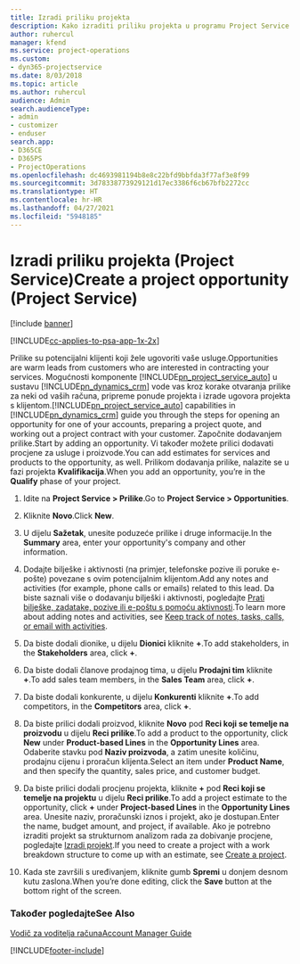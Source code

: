 ```yaml
---
title: Izradi priliku projekta
description: Kako izraditi priliku projekta u programu Project Service
author: ruhercul
manager: kfend
ms.service: project-operations
ms.custom:
- dyn365-projectservice
ms.date: 8/03/2018
ms.topic: article
ms.author: ruhercul
audience: Admin
search.audienceType:
- admin
- customizer
- enduser
search.app:
- D365CE
- D365PS
- ProjectOperations
ms.openlocfilehash: dc4693981194b8e8c22bfd9bbfda3f77af3e8f99
ms.sourcegitcommit: 3d78338773929121d17ec3386f6cb67bfb2272cc
ms.translationtype: HT
ms.contentlocale: hr-HR
ms.lasthandoff: 04/27/2021
ms.locfileid: "5948185"
---
```

# <a name="create-a-project-opportunity-project-service"></a><span data-ttu-id="11077-103">Izradi priliku projekta (Project Service)</span><span class="sxs-lookup"><span data-stu-id="11077-103">Create a project opportunity (Project Service)</span></span>

[!include [banner](../includes/psa-now-project-operations.md)]

[!INCLUDE[cc-applies-to-psa-app-1x-2x](../includes/cc-applies-to-psa-app-1x-2x.md)]

<span data-ttu-id="11077-104">Prilike su potencijalni klijenti koji žele ugovoriti vaše usluge.</span><span class="sxs-lookup"><span data-stu-id="11077-104">Opportunities are warm leads from customers who are interested in contracting your services.</span></span> <span data-ttu-id="11077-105">Mogućnosti komponente [!INCLUDE[pn_project_service_auto](../includes/pn-project-service-auto.md)] u sustavu [!INCLUDE[pn_dynamics_crm](../includes/pn-dynamics-crm.md)] vode vas kroz korake otvaranja prilike za neki od vaših računa, pripreme ponude projekta i izrade ugovora projekta s klijentom.</span><span class="sxs-lookup"><span data-stu-id="11077-105">[!INCLUDE[pn_project_service_auto](../includes/pn-project-service-auto.md)] capabilities in [!INCLUDE[pn_dynamics_crm](../includes/pn-dynamics-crm.md)] guide you through the steps for opening an opportunity for one of your accounts, preparing a project quote, and working out a project contract with your customer.</span></span> <span data-ttu-id="11077-106">Započnite dodavanjem prilike.</span><span class="sxs-lookup"><span data-stu-id="11077-106">Start by adding an opportunity.</span></span> <span data-ttu-id="11077-107">Vi također možete prilici dodavati procjene za usluge i proizvode.</span><span class="sxs-lookup"><span data-stu-id="11077-107">You can add estimates for services and products to the opportunity, as well.</span></span> <span data-ttu-id="11077-108">Prilikom dodavanja prilike, nalazite se u fazi projekta **Kvalifikacija**.</span><span class="sxs-lookup"><span data-stu-id="11077-108">When you add an opportunity, you’re in the **Qualify** phase of your project.</span></span>  
  
1.  <span data-ttu-id="11077-109">Idite na **Project Service > Prilike**.</span><span class="sxs-lookup"><span data-stu-id="11077-109">Go to **Project Service > Opportunities**.</span></span>  
  
2.  <span data-ttu-id="11077-110">Kliknite **Novo**.</span><span class="sxs-lookup"><span data-stu-id="11077-110">Click **New**.</span></span>  
  
3.  <span data-ttu-id="11077-111">U dijelu **Sažetak**, unesite poduzeće prilike i druge informacije.</span><span class="sxs-lookup"><span data-stu-id="11077-111">In the **Summary** area, enter your opportunity's company and other information.</span></span>  
  
4.  <span data-ttu-id="11077-112">Dodajte bilješke i aktivnosti (na primjer, telefonske pozive ili poruke e-pošte) povezane s ovim potencijalnim klijentom.</span><span class="sxs-lookup"><span data-stu-id="11077-112">Add any notes and activities (for example, phone calls or emails) related to this lead.</span></span> <span data-ttu-id="11077-113">Da biste saznali više o dodavanju bilješki i aktivnosti, pogledajte [Prati bilješke, zadatake, pozive ili e-poštu s pomoću aktivnosti](/dynamics365/customerengagement/on-premises/basics/work-with-activities).</span><span class="sxs-lookup"><span data-stu-id="11077-113">To learn more about adding notes and activities, see [Keep track of notes, tasks, calls, or email with activities](/dynamics365/customerengagement/on-premises/basics/work-with-activities).</span></span>  
  
5.  <span data-ttu-id="11077-114">Da biste dodali dionike, u dijelu **Dionici** kliknite **+**.</span><span class="sxs-lookup"><span data-stu-id="11077-114">To add stakeholders, in the **Stakeholders** area, click **+**.</span></span>  
  
6.  <span data-ttu-id="11077-115">Da biste dodali članove prodajnog tima, u dijelu **Prodajni tim** kliknite **+**.</span><span class="sxs-lookup"><span data-stu-id="11077-115">To add sales team members, in the **Sales Team** area, click **+**.</span></span>  
  
7.  <span data-ttu-id="11077-116">Da biste dodali konkurente, u dijelu **Konkurenti** kliknite **+**.</span><span class="sxs-lookup"><span data-stu-id="11077-116">To add competitors, in the **Competitors** area, click **+**.</span></span>  
  
8.  <span data-ttu-id="11077-117">Da biste prilici dodali proizvod, kliknite **Novo** pod **Reci koji se temelje na proizvodu** u dijelu **Reci prilike**.</span><span class="sxs-lookup"><span data-stu-id="11077-117">To add a product to the opportunity, click **New** under **Product-based Lines** in the **Opportunity Lines** area.</span></span> <span data-ttu-id="11077-118">Odaberite stavku pod **Naziv proizvoda**, a zatim unesite količinu, prodajnu cijenu i proračun klijenta.</span><span class="sxs-lookup"><span data-stu-id="11077-118">Select an item under **Product Name**, and then specify the quantity, sales price, and customer budget.</span></span>  
  
9. <span data-ttu-id="11077-119">Da biste prilici dodali procjenu projekta, kliknite **+** pod **Reci koji se temelje na projektu** u dijelu **Reci prilike**.</span><span class="sxs-lookup"><span data-stu-id="11077-119">To add a project estimate to the opportunity, click **+** under **Project-based Lines** in the **Opportunity Lines** area.</span></span> <span data-ttu-id="11077-120">Unesite naziv, proračunski iznos i projekt, ako je dostupan.</span><span class="sxs-lookup"><span data-stu-id="11077-120">Enter the name, budget amount, and project, if available.</span></span> <span data-ttu-id="11077-121">Ako je potrebno izraditi projekt sa strukturnom analizom rada za dobivanje procjene, pogledajte [Izradi projekt](../psa/create-project.md).</span><span class="sxs-lookup"><span data-stu-id="11077-121">If you need to create a project with a work breakdown structure to come up with an estimate, see [Create a project](../psa/create-project.md).</span></span>  
  
10. <span data-ttu-id="11077-122">Kada ste završili s uređivanjem, kliknite gumb **Spremi** u donjem desnom kutu zaslona.</span><span class="sxs-lookup"><span data-stu-id="11077-122">When you’re done editing, click the **Save** button at the bottom right of the screen.</span></span>  
  
### <a name="see-also"></a><span data-ttu-id="11077-123">Također pogledajte</span><span class="sxs-lookup"><span data-stu-id="11077-123">See Also</span></span>  
 [<span data-ttu-id="11077-124">Vodič za voditelja računa</span><span class="sxs-lookup"><span data-stu-id="11077-124">Account Manager Guide</span></span>](../psa/account-manager-guide.md)


[!INCLUDE[footer-include](../includes/footer-banner.md)]